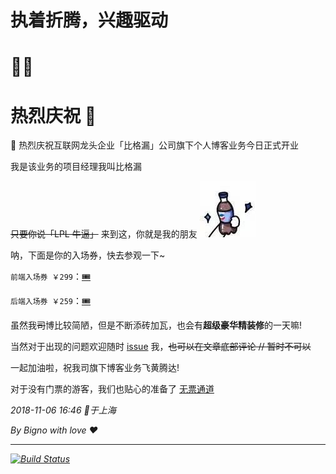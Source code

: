<div class="align-center">
  <h1>执着折腾，兴趣驱动</h1>
  <h1>🤟🏻</h1>
</div>

# 热烈庆祝 🎉 

🎉 热烈庆祝互联网龙头企业「比格漏」公司旗下个人博客业务今日正式开业

我是该业务的项目经理我叫比格漏

~~只要你说「LPL 牛逼」~~ 来到这，你就是我的朋友 ![干杯](./public/images/61541493496_.pic.jpg)

呐，下面是你的入场券，快去参观一下~

`前端入场券 ￥299`：[🎟](./frontEnd/)

`后端入场券 ￥259`：[🎟](./backEnd/)

虽然我~~司~~博比较简陋，但是不断添砖加瓦，也会有**超级豪华精装修**的一天嘛!

当然对于出现的问题欢迎随时 [issue](https://github.com/LBinin/Blog/issues) 我，~~也可以在文章底部评论 // 暂时不可以~~

一起加油啦，祝我司旗下博客业务飞黄腾达!

对于没有门票的游客，我们也贴心的准备了 <a href="/archives/" class="blog-btn">无票通道 <i class="iconfont icon-feiji"/></a>

2018-11-06 16:46 📍于上海

By Bigno with love ❤️

---

[![Build Status](https://travis-ci.org/LBinin/Blog.png?branch=master)](https://travis-ci.org/LBinin/Blog)

<Vssue :title="$title" />